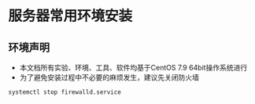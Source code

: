 # 服务器常用环境安装

## 环境声明

- 本文档所有实验、环境、工具、软件均基于CentOS 7.9 64bit操作系统进行
- 为了避免安装过程中不必要的麻烦发生，建议先关闭防火墙

```
systemctl stop firewalld.service
```